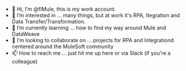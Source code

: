 - 👋 Hi, I’m @flMule, this is my work account.
- 👀 I’m interested in ... many things, but at work it's RPA, Itegration and Data Transfer/Transformation. 
- 🌱 I’m currently learning ... how to find my way around Mule and DataWeave
- 💞️ I’m looking to collaborate on ... projects for RPA and Integrationd centered around the MuleSoft community
- 📫 How to reach me ... just hit me up here or via Slack (if you're a colleague)

<!---
flMule/flMule is a ✨ special ✨ repository because its `README.md` (this file) appears on your GitHub profile.
You can click the Preview link to take a look at your changes.
--->
